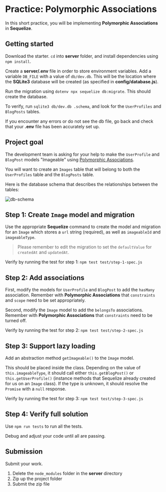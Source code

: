 # Practice: Polymorphic Associations

In this short practice, you will be implementing **Polymorphic Associations** in
**Sequelize**.

## Getting started

Download the starter. `cd` into __server__ folder, and install dependencies
using `npm install`.

Create a __server/.env__ file in order to store environment variables. Add a
variable `DB_FILE` with a value of `db/dev.db`. This will be the location where
the **SQLite3** database will be created (as specified in
__config/database.js__).

Run the migration using `dotenv npx sequelize db:migrate`. This should create
the database.

To verify, run `sqlite3 db/dev.db .schema`, and look for the `UserProfiles` and
`BlogPosts` tables.

If you encounter any errors or do not see the db file, go back and check that
your __.env__ file has been accurately set up.

## Project goal

The development team is asking for your help to make the `UserProfile`
and `BlogPost` models "Imageable" using
[Polymorphic Associations][sequelize-poly-assoc].

You will want to create an `Images` table that will belong to both the
`UserProfiles` table and the `BlogPosts` table.

Here is the database schema that describes the relationships between the tables:

![db-schema]

## Step 1: Create `Image` model and migration

Use the appropriate **Sequelize** command to create the model and migration for
an `Image` which stores a `url` string (required), as well as `imageableId` and
`imageableType`.

> Please remember to edit the migration to set the `defaultValue` for
> `createdAt` and `updatedAt`.

Verify by running the test for step 1: `npm test test/step-1-spec.js`

## Step 2: Add associations

First, modify the models for `UserProfile` and `BlogPost` to add the `hasMany`
association. Remember with **Polymorphic Associations** that `constraints` and
`scope` need to be set appropriately.

Second, modify the `Image` model to add the `belongsTo` associations. Remember
with **Polymorphic Associations** that `constraints` need to be turned off.

Verify by running the test for step 2: `npm test test/step-2-spec.js`

## Step 3: Support lazy loading

Add an abstraction method `getImageable()` to the `Image` model.

This should be placed inside the class. Depending on the value
of `this.imageableType`, it should call either `this.getBlogPost()`
or `this.getUserProfile()` (instance methods that Sequelize already created for
us on an `Image` class). If the type is unknown, it should resolve
the `Promise` with a `null` response.

Verify by running the test for step 3: `npm test test/step-3-spec.js`

## Step 4: Verify full solution

Use `npm run tests` to run all the tests.

Debug and adjust your code until all are passing.

## Submission

Submit your work.

1. Delete the `node_modules` folder in the __server__ directory
2. Zip up the project folder
3. Submit the zip file

[sequelize-poly-assoc]: https://sequelize.org/docs/v6/advanced-association-concepts/polymorphic-associations/
[db-schema]: https://appacademy-open-assets.s3.us-west-1.amazonaws.com/Modular-Curriculum/content/week-11/imageable-db-schema.png
[db-diagram-info]: https://appacademy-open-assets.s3.us-west-1.amazonaws.com/Modular-Curriculum/content/week-11/imageable-db-diagram-info.txt